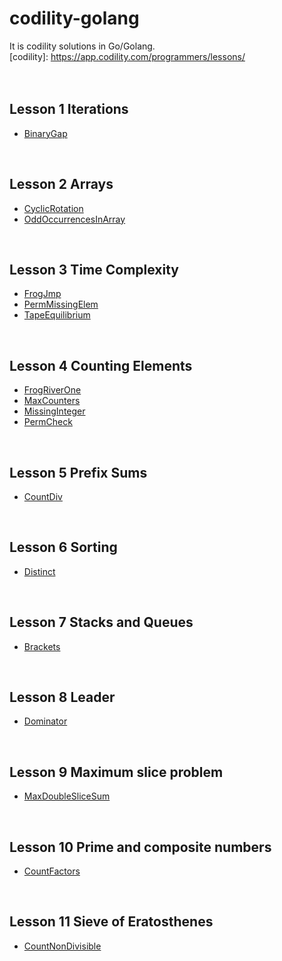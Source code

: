 # codility-golang
It is codility solutions in Go/Golang. <br />
[codility]: https://app.codility.com/programmers/lessons/ <br />
<br />
<br />
## Lesson 1 Iterations
* [BinaryGap](https://github.com/Luidy/codility-golang/blob/master/Lesson1/01_binaryGap.go)
<br />

## Lesson 2 Arrays
* [CyclicRotation](https://github.com/Luidy/codility-golang/blob/master/Lesson2/01_cyclicRotation.go)
* [OddOccurrencesInArray](https://github.com/Luidy/codility-golang/blob/master/Lesson02/02_oddOccurrencesInArray.go)
<br />

## Lesson 3 Time Complexity
* [FrogJmp](https://github.com/Luidy/codility-golang/blob/master/Lesson3/01_frogJmp.go)
* [PermMissingElem](https://github.com/Luidy/codility-golang/blob/master/Lesson03/02_permMissingElem.go)
* [TapeEquilibrium](https://github.com/Luidy/codility-golang/blob/master/Lesson03/03_tapeEquilibrium.go)
<br />

## Lesson 4 Counting Elements
* [FrogRiverOne](https://github.com/Luidy/codility-golang/blob/master/Lesson4/01_frogRiverOne.go)
* [MaxCounters](https://github.com/Luidy/codility-golang/blob/master/Lesson04/02_maxCounters.go)
* [MissingInteger](https://github.com/Luidy/codility-golang/blob/master/Lesson04/03_missingInteger.go)
* [PermCheck](https://github.com/Luidy/codility-golang/blob/master/Lesson04/04_permCheck.go)
<br />

## Lesson 5 Prefix Sums
* [CountDiv](https://github.com/Luidy/codility-golang/blob/master/Lesson5/01_countDiv.go)
<br />

## Lesson 6 Sorting
* [Distinct](https://github.com/Luidy/codility-golang/blob/master/Lesson6/01_distinct.go)
<br />

## Lesson 7 Stacks and Queues
* [Brackets](https://github.com/Luidy/codility-golang/blob/master/Lesson7/01_brackets.go)
<br />

## Lesson 8 Leader
* [Dominator](https://github.com/Luidy/codility-golang/blob/master/Lesson8/01_dominator.go)
<br />

## Lesson 9 Maximum slice problem
* [MaxDoubleSliceSum](https://github.com/Luidy/codility-golang/blob/master/Lesson9/01_maxDoubleSliceSum.go)
<br />

## Lesson 10 Prime and composite numbers
* [CountFactors](https://github.com/Luidy/codility-golang/blob/master/Lesson10/01_countFactors.go)
<br />

## Lesson 11 Sieve of Eratosthenes
* [CountNonDivisible](https://github.com/Luidy/codility-golang/blob/master/Lesson11/01_countNonDivisible.go)
